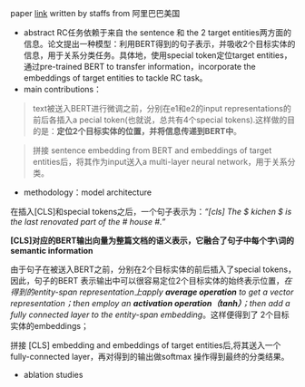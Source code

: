 paper [link](https://arxiv.org/pdf/1905.08284.pdf)  written by staffs from 阿里巴巴美国
* abstract
RC任务依赖于来自 the sentence 和 the 2 target entities两方面的信息。论文提出一种模型：利用BERT得到的句子表示，并吸收2个目标实体的信息，用于关系分类任务。具体地，使用special token定位target entities，通过pre-trained BERT to transfer information，incorporate the embeddings of target entities to tackle RC task。
* main contributions：

> text被送入BERT进行微调之前，分别在e1和e2的input representations的前后各插入a pecial token(也就说，总共有4个special tokens).这样做的目的是：**定位2个目标实体的位置，并将信息传递到BERT中**。

> 拼接 sentence embedding from BERT and embeddings of target entities后，将其作为input送入a multi-layer neural network，用于关系分类。

* methodology：model architecture

在插入\[CLS]和special tokens之后，一个句子表示为：*“\[cls] The $ kichen $ is the last renovated part of the # house #.”* 

**\[CLS]对应的BERT输出向量为整篇文档的语义表示，它融合了句子中每个字\词的semantic information**

由于句子在被送入BERT之前，分别在2个目标实体的前后插入了special tokens，因此，句子的BERT 表示输出中可以很容易定位2个目标实体的始终表示位置，*在得到的entity-span representation上apply **average operation** to get a vector representation；then employ an **activation operation（tanh）**；then add a fully connected layer to the entity-span embedding*。这样便得到了 2个目标实体的embeddings；

拼接 \[CLS] embedding and embeddings of target entities后,将其送入一个fully-connected layer，再对得到的输出做softmax 操作得到最终的分类结果。

* ablation studies


